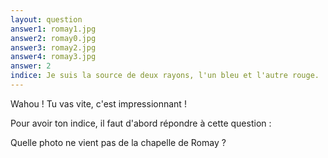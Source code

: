 ```yaml
---
layout: question
answer1: romay1.jpg
answer2: romay0.jpg
answer3: romay2.jpg
answer4: romay3.jpg
answer: 2
indice: Je suis la source de deux rayons, l'un bleu et l'autre rouge.
---
```

Wahou ! Tu vas vite, c'est impressionnant !

Pour avoir ton indice, il faut d'abord répondre à cette question :

Quelle photo ne vient pas de la chapelle de Romay ?
